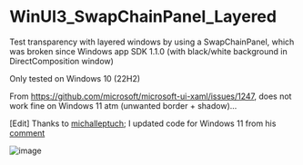 # WinUI3_SwapChainPanel_Layered

Test transparency with layered windows by using a SwapChainPanel, which was broken since Windows app SDK 1.1.0 (with black/white background in DirectComposition window)

Only tested on Windows 10 (22H2)

From https://github.com/microsoft/microsoft-ui-xaml/issues/1247, does not work fine on Windows 11 atm (unwanted border + shadow)...

[Edit] Thanks to [michalleptuch](https://github.com/michalleptuch); I updated code for Windows 11 from his [comment](https://github.com/microsoft/microsoft-ui-xaml/issues/1247#issuecomment-1374474960)

![image](https://user-images.githubusercontent.com/22345506/232746149-ffd42cfa-9003-4b1a-9041-3f58e10f42dc.png)


